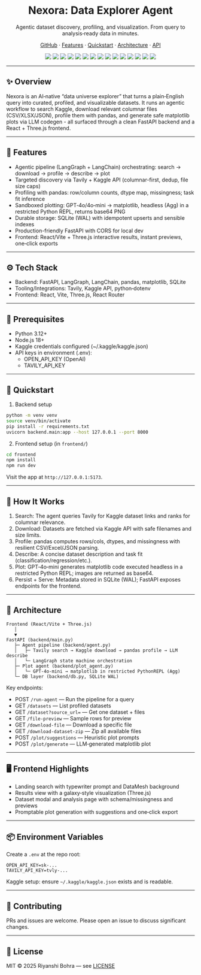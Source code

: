 <div align="center">
  
  <h1>Nexora: Data Explorer Agent</h1>
  <p>Agentic dataset discovery, profiling, and visualization. From query to analysis‑ready data in minutes.</p>
  
  <p>
    <a href="https://github.com/riyanshibohra/Nexora">GitHub</a>
    ·
    <a href="#-features">Features</a>
    ·
    <a href="#-quickstart">Quickstart</a>
    ·
    <a href="#-architecture">Architecture</a>
    ·
    <a href="#-api">API</a>
  </p>
</div>

<div align="center">
  
  <!-- Backend / Agent -->
  <img src="https://img.shields.io/badge/Python-3776AB?style=for-the-badge&logo=python&logoColor=white" />
  <img src="https://img.shields.io/badge/FastAPI-009688?style=for-the-badge&logo=fastapi&logoColor=white" />
  <img src="https://img.shields.io/badge/OpenAI-412991?style=for-the-badge&logo=openai&logoColor=white" />
  <img src="https://img.shields.io/badge/LangChain-121212?style=for-the-badge&logo=chainlink&logoColor=white" />
  <img src="https://img.shields.io/badge/LangGraph-FF6B6B?style=for-the-badge" />
  <img src="https://img.shields.io/badge/Kaggle-20BEFF?style=for-the-badge&logo=kaggle&logoColor=white" />
  <img src="https://img.shields.io/badge/Tavily-000000?style=for-the-badge" />
  <img src="https://img.shields.io/badge/pandas-150458?style=for-the-badge&logo=pandas&logoColor=white" />
  <img src="https://img.shields.io/badge/NumPy-013243?style=for-the-badge&logo=numpy&logoColor=white" />
  <img src="https://img.shields.io/badge/matplotlib-11557c?style=for-the-badge" />
  <img src="https://img.shields.io/badge/SQLite-003B57?style=for-the-badge&logo=sqlite&logoColor=white" />

  <!-- Frontend -->
  <img src="https://img.shields.io/badge/React-61DAFB?style=for-the-badge&logo=react&logoColor=000000" />
  <img src="https://img.shields.io/badge/TypeScript-3178C6?style=for-the-badge&logo=typescript&logoColor=white" />
  <img src="https://img.shields.io/badge/Vite-646CFF?style=for-the-badge&logo=vite&logoColor=white" />
  <img src="https://img.shields.io/badge/three.js-000000?style=for-the-badge&logo=threedotjs&logoColor=white" />

</div>

---

## ✨ Overview

Nexora is an AI‑native “data universe explorer” that turns a plain‑English query into curated, profiled, and visualizable datasets. It runs an agentic workflow to search Kaggle, download relevant columnar files (CSV/XLSX/JSON), profile them with pandas, and generate safe matplotlib plots via LLM codegen - all surfaced through a clean FastAPI backend and a React + Three.js frontend.

---

## 🚀 Features

- Agentic pipeline (LangGraph + LangChain) orchestrating: search → download → profile → describe → plot
- Targeted discovery via Tavily + Kaggle API (columnar-first, dedup, file size caps)
- Profiling with pandas: row/column counts, dtype map, missingness; task fit inference
- Sandboxed plotting: GPT‑4o/4o‑mini → matplotlib, headless (Agg) in a restricted Python REPL, returns base64 PNG
- Durable storage: SQLite (WAL) with idempotent upserts and sensible indexes
- Production-friendly FastAPI with CORS for local dev
- Frontend: React/Vite + Three.js interactive results, instant previews, one‑click exports

---

## ⚙️ Tech Stack

- Backend: FastAPI, LangGraph, LangChain, pandas, matplotlib, SQLite
- Tooling/Integrations: Tavily, Kaggle API, python‑dotenv
- Frontend: React, Vite, Three.js, React Router

---

## 🧰 Prerequisites

- Python 3.12+
- Node.js 18+
- Kaggle credentials configured (~/.kaggle/kaggle.json)
- API keys in environment (.env):
  - OPEN_API_KEY (OpenAI)
  - TAVILY_API_KEY

---

## 🔧 Quickstart

1) Backend setup

```bash
python -m venv venv
source venv/bin/activate
pip install -r requirements.txt
uvicorn backend.main:app --host 127.0.0.1 --port 8000
```

2) Frontend setup (in `frontend/`)

```bash
cd frontend
npm install
npm run dev
```

Visit the app at `http://127.0.0.1:5173`.

---

## 🧠 How It Works

1. Search: The agent queries Tavily for Kaggle dataset links and ranks for columnar relevance.
2. Download: Datasets are fetched via Kaggle API with safe filenames and size limits.
3. Profile: pandas computes rows/cols, dtypes, and missingness with resilient CSV/Excel/JSON parsing.
4. Describe: A concise dataset description and task fit (classification/regression/etc.).
5. Plot: GPT‑4o‑mini generates matplotlib code executed headless in a restricted Python REPL; images are returned as base64.
6. Persist + Serve: Metadata stored in SQLite (WAL); FastAPI exposes endpoints for the frontend.

---

## 🧱 Architecture

```
Frontend (React/Vite + Three.js)
   │
   ▼
FastAPI (backend/main.py)
   ├─ Agent pipeline (backend/agent.py)
   │   ├─ Tavily search → Kaggle download → pandas profile → LLM describe
   │   └─ LangGraph state machine orchestration
   ├─ Plot agent (backend/plot_agent.py)
   │   └─ GPT‑4o‑mini → matplotlib in restricted PythonREPL (Agg)
   └─ DB layer (backend/db.py, SQLite WAL)
```

Key endpoints:

- POST `/run-agent` — Run the pipeline for a query
- GET `/datasets` — List profiled datasets
- GET `/dataset?source_url=` — Get one dataset + files
- GET `/file-preview` — Sample rows for preview
- GET `/download-file` — Download a specific file
- GET `/download-dataset-zip` — Zip all available files
- POST `/plot/suggestions` — Heuristic plot prompts
- POST `/plot/generate` — LLM‑generated matplotlib plot

---

## 🖥️ Frontend Highlights

- Landing search with typewriter prompt and DataMesh background
- Results view with a galaxy‑style visualization (Three.js)
- Dataset modal and analysis page with schema/missingness and previews
- Promptable plot generation with suggestions and one‑click export

---

## 📦 Environment Variables

Create a `.env` at the repo root:

```env
OPEN_API_KEY=sk-...
TAVILY_API_KEY=tvly-...
```

Kaggle setup: ensure `~/.kaggle/kaggle.json` exists and is readable.

---


## 🤝 Contributing

PRs and issues are welcome. Please open an issue to discuss significant changes.

---

## 📄 License

MIT © 2025 Riyanshi Bohra — see [LICENSE](./LICENSE)
